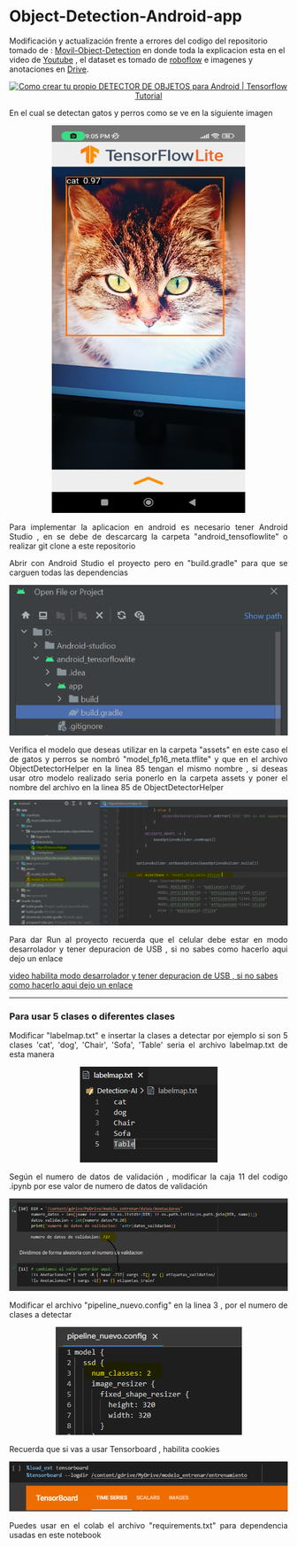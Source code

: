 # Object-Detection-Android-app

Modificación y actualización frente a errores del codigo del repositorio tomado de : [Movil-Object-Detection](https://github.com/FerJeffQ/Movil-Object-Detection) en donde toda la explicacion esta en el video de [Youtube](https://www.youtube.com/watch?v=zLV6LiqTIOA) , el dataset es tomado de [roboflow](https://public.roboflow.com/object-detection/oxford-pets) e imagenes y anotaciones en [Drive](https://drive.google.com/drive/folders/13wDSgwha6WNhiQFHXr2zIjnxaaVAl-TY).


<p align="center">
  <a href="https://www.youtube.com/watch?v=zLV6LiqTIOA">
    <img src="https://i.ytimg.com/vi/zLV6LiqTIOA/hqdefault.jpg?sqp=-oaymwEcCOADEI4CSFXyq4qpAw4IARUAAIhCGAFwAcABBg==&rs=AOn4CLBkNRiSwgA9c4bnJLeOJLvIcGdeFw" alt="Como crear tu propio DETECTOR DE OBJETOS para Android | Tensorflow Tutorial">
  </a>
</p>




<p align="justify">
    En el cual se detectan gatos y perros como se ve en la siguiente imagen 
</p>

<p align="center">
  <img src="README-images\app-tensorflowlite.jpg" width="350" height="700" alt="StepLast">
</p>

<p align="justify">
    Para implementar la aplicacion en android es necesario tener Android Studio , en se debe de descarcarg la carpeta "android_tensoflowlite" o realizar git clone a este repositorio 
</p>
<p align="justify">
    Abrir con Android Studio el proyecto pero en "build.gradle" para que se carguen todas las dependencias 
</p>

<p align="center">
  <img src="README-images\open-project.PNG"  alt="StepLast">
</p>

<p align="justify">
    Verifica el modelo que deseas utilizar en la carpeta "assets" en este caso el de gatos y perros se nombró "model_fp16_meta.tflite"  y que en el archivo ObjectDetectorHelper en la linea 85 tengan el mismo  nombre , si deseas usar otro modelo realizado seria ponerlo en la carpeta assets y poner el nombre del archivo en la linea 85 de ObjectDetectorHelper
</p>

<p align="center">
  <img src="README-images\android-model.PNG"   alt="StepLast">
</p>

<p align="justify">
    Para dar Run al proyecto recuerda que el celular debe estar en modo desarrolador y tener depuracion de USB , si no sabes como hacerlo aqui dejo un enlace </p>
    
[video habilita modo desarrolador y tener depuracion de USB , si no sabes como hacerlo aqui dejo un enlace](https://www.youtube.com/watch?v=yXpTkSpnmfM)

----
### Para usar 5 clases o diferentes clases 
<p align="justify">
    Modificar "labelmap.txt" e insertar la clases a detectar por ejemplo si son 5 clases 'cat', 'dog', 'Chair', 'Sofa', 'Table'  seria el archivo labelmap.txt de esta manera </p>
  
<p align="center">
  <img src="README-images\labels.PNG"   alt="StepLast">
</p>



<p align="justify">
    Según el numero de datos de validación , modificar la caja 11 del codigo .ipynb por ese valor de numero de datos de validación</p>

<p align="center">
  <img src="README-images\datos-validation.PNG"   alt="StepLast">
</p>

<p align="justify">
    Modificar el archivo "pipeline_nuevo.config" en la linea 3 , por el numero de clases a detectar </p>

<p align="center">
  <img src="README-images\class-num.PNG"   alt="StepLast">

<p align="justify">
    Recuerda que si vas a usar Tensorboard , habilita cookies</p>
</p>

<p align="center">
  <img src="README-images\tensorboard.PNG"   alt="StepLast">

  <p align="justify">
    Puedes usar en el colab el archivo "requirements.txt" para dependencia usadas en este notebook </p>
</p>